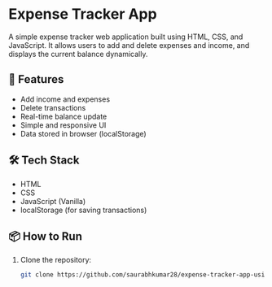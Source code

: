 # Expense Tracker App

A simple expense tracker web application built using HTML, CSS, and JavaScript. It allows users to add and delete expenses and income, and displays the current balance dynamically.

## 🚀 Features

- Add income and expenses
- Delete transactions
- Real-time balance update
- Simple and responsive UI
- Data stored in browser (localStorage)

## 🛠 Tech Stack

- HTML
- CSS
- JavaScript (Vanilla)
- localStorage (for saving transactions)

## 📦 How to Run

1. Clone the repository:
   ```bash
   git clone https://github.com/saurabhkumar28/expense-tracker-app-using-html-css-javascript.git
